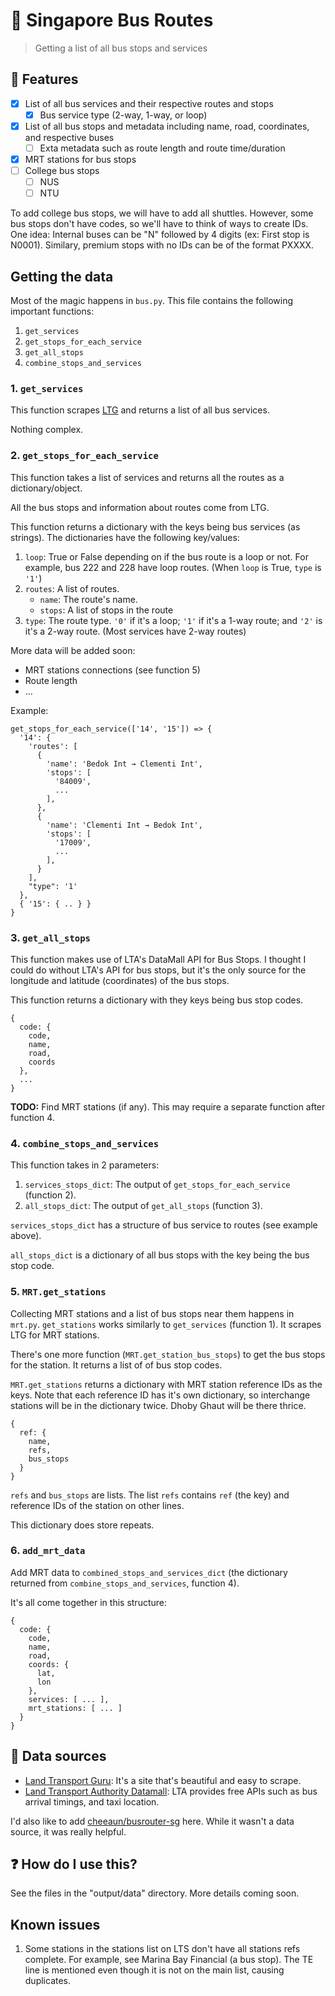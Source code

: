 # :bus: Singapore Bus Routes
> Getting a list of all bus stops and services

## :school_satchel: Features
- [x] List of all bus services and their respective routes and stops
  - [x] Bus service type (2-way, 1-way, or loop)
- [x] List of all bus stops and metadata including name, road, coordinates, and respective buses
  - [ ] Exta metadata such as route length and route time/duration
- [x] MRT stations for bus stops
- [ ] College bus stops
  - [ ] NUS
  - [ ] NTU

To add college bus stops, we will have to add all shuttles. However, some bus stops don't have codes, so we'll have to think of ways to create IDs. One idea: Internal buses can be "N" followed by 4 digits (ex: First stop is N0001). Similary, premium stops with no IDs can be of the format PXXXX.

## Getting the data
Most of the magic happens in `bus.py`. This file contains the following important functions:

1. `get_services`
2. `get_stops_for_each_service`
3. `get_all_stops`
4. `combine_stops_and_services`

### 1. `get_services`
This function scrapes [LTG](https://landtransportguru.net/bus/bus-services/) and returns a list of all bus services.

Nothing complex.

### 2. `get_stops_for_each_service`
This function takes a list of services and returns all the routes as a dictionary/object.

All the bus stops and information about routes come from LTG.

This function returns a dictionary with the keys being bus services (as strings). The dictionaries have the following key/values:

1. `loop`: True or False depending on if the bus route is a loop or not. For example, bus 222 and 228 have loop routes. (When `loop` is True, `type` is `'1'`)
2. `routes`: A list of routes.
   - `name`: The route's name.
   - `stops`: A list of stops in the route 
3. `type`: The route type. `'0'` if it's a loop; `'1'` if it's a 1-way route; and `'2'` is it's a 2-way route. (Most services have 2-way routes)

More data will be added soon:
- MRT stations connections (see function 5)
- Route length  
- ...

Example:

```
get_stops_for_each_service(['14', '15']) => { 
  '14': { 
    'routes': [ 
      { 
        'name': 'Bedok Int → Clementi Int',
        'stops': [ 
          '84009',
          ...
        ],
      },
      { 
        'name': 'Clementi Int → Bedok Int',
        'stops': [ 
          '17009',
          ...
        ],
      }
    ],
    "type": '1'
  },
  { '15': { .. } }
}
```

### 3. `get_all_stops`
This function makes use of LTA's DataMall API for Bus Stops. I thought I could do without LTA's API for bus stops, but it's the only source for the longitude and latitude (coordinates) of the bus stops.

This function returns a dictionary with they keys being bus stop codes.
```
{
  code: {
    code,
    name,
    road,
    coords
  },
  ...
}
```


**TODO:** Find MRT stations (if any). This may require a separate function after function 4.

### 4. `combine_stops_and_services`
This function takes in 2 parameters:
1. `services_stops_dict`: The output of `get_stops_for_each_service` (function 2).
2. `all_stops_dict`: The output of `get_all_stops` (function 3).

`services_stops_dict` has a structure of bus service to routes (see example above).

`all_stops_dict` is a dictionary of all bus stops with the key being the bus stop code.

### 5. `MRT.get_stations`
Collecting MRT stations and a list of bus stops near them happens in `mrt.py`. `get_stations` works similarly to `get_services` (function 1). It scrapes LTG for MRT stations. 

There's one more function (`MRT.get_station_bus_stops`) to get the bus stops for the station. It returns a list of of bus stop codes.

`MRT.get_stations` returns a dictionary with MRT station reference IDs as the keys. Note that each reference ID has it's own dictionary, so interchange stations will be in the dictionary twice. Dhoby Ghaut will be there thrice.

```
{
  ref: {
    name,
    refs,
    bus_stops
  }
}
```

`refs` and `bus_stops` are lists. The list `refs` contains `ref` (the key) and reference IDs of the station on other lines. 

This dictionary does store repeats.

### 6. `add_mrt_data`
Add MRT data to `combined_stops_and_services_dict` (the dictionary returned from `combine_stops_and_services`, function 4).

It's all come together in this structure:

```
{
  code: {
    code,
    name,
    road,
    coords: {
      lat, 
      lon
    },
    services: [ ... ],
    mrt_stations: [ ... ]
  }
}
```


## :bookmark_tabs: Data sources
- [Land Transport Guru](https://landtransportguru.net/): It's a site that's beautiful and easy to scrape.
- [Land Transport Authority Datamall](https://www.mytransport.sg/content/mytransport/home/dataMall.html): LTA provides free APIs such as bus arrival timings, and taxi location.

I'd also like to add [cheeaun/busrouter-sg](https://github.com/cheeaun/busrouter-sg) here. While it wasn't a data source, it was really helpful.

## :question: How do I use this?
See the files in the "output/data" directory. More details coming soon.

## Known issues
1. Some stations in the stations list on LTS don't have all stations refs complete. For example, see Marina Bay Financial (a bus stop). The TE line is mentioned even though it is not on the main list, causing duplicates.
